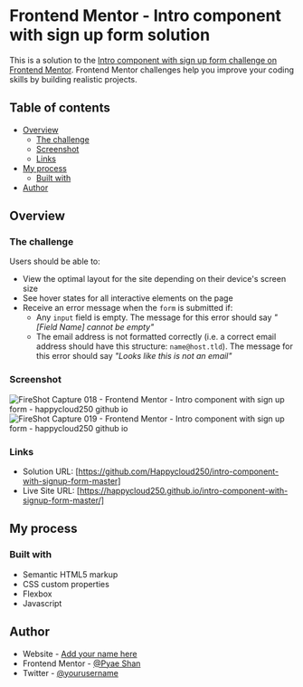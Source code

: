 # Frontend Mentor - Intro component with sign up form solution

This is a solution to the [Intro component with sign up form challenge on Frontend Mentor](https://www.frontendmentor.io/challenges/intro-component-with-signup-form-5cf91bd49edda32581d28fd1). Frontend Mentor challenges help you improve your coding skills by building realistic projects. 

## Table of contents

- [Overview](#overview)
  - [The challenge](#the-challenge)
  - [Screenshot](#screenshot)
  - [Links](#links)
- [My process](#my-process)
  - [Built with](#built-with)
- [Author](#author)

## Overview

### The challenge

Users should be able to:

- View the optimal layout for the site depending on their device's screen size
- See hover states for all interactive elements on the page
- Receive an error message when the `form` is submitted if:
  - Any `input` field is empty. The message for this error should say *"[Field Name] cannot be empty"*
  - The email address is not formatted correctly (i.e. a correct email address should have this structure: `name@host.tld`). The message for this error should say *"Looks like this is not an email"*

### Screenshot
![FireShot Capture 018 - Frontend Mentor - Intro component with sign up form - happycloud250 github io](https://user-images.githubusercontent.com/72793369/161113590-19f3ead8-1316-4490-8797-f725ebe9481c.jpg)
![FireShot Capture 019 - Frontend Mentor - Intro component with sign up form - happycloud250 github io](https://user-images.githubusercontent.com/72793369/161113607-07371a97-dba0-4cbf-8dd8-43456839a7e2.jpg)

### Links

- Solution URL: [https://github.com/Happycloud250/intro-component-with-signup-form-master]
- Live Site URL: [https://happycloud250.github.io/intro-component-with-signup-form-master/]

## My process

### Built with

- Semantic HTML5 markup
- CSS custom properties
- Flexbox
- Javascript

## Author

- Website - [Add your name here](https://www.your-site.com)
- Frontend Mentor - [@Pyae Shan](https://www.frontendmentor.io/profile/Happycloud250)
- Twitter - [@yourusername](https://www.twitter.com/yourusername)
